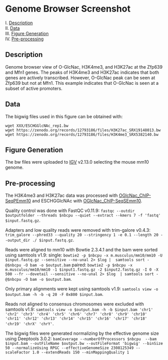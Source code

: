 # Genome Browser Screenshot

I. [Description](#description)  
II. [Data](#data)  
III. [Figure Generation](#figure-generation)  
IV. [Pre-processing](#pre-processing)  


## Description

Genome browser view of O-GlcNac, H3K4me3, and H3K27ac at the Zfp639 and Mfn1 genes. The peaks of H3K4me3 and H3K27ac indicates that both genes are actively transcribed. However, O-GlcNac peak can be seen at Zfp639 but not at Mfn1. This example indicates that O-GlcNac is seen at a subset of active promoters.

## Data

The bigwig files used in this figure can be obtained with:

```
wget XXX/ESCHGGlcNAc_rep1.bw
wget https://zenodo.org/records/12793186/files/H3K27ac_SRX19148013.bw
wget https://zenodo.org/records/12793186/files/H3K4me3_SRX5382140.bw
```

## Figure Generation

The bw files were uploaded to [IGV](https://igv.org/) v2.13.0 selecting the mouse mm10 genome.


## Pre-processing

The H3K4me3 and H3K27ac data was processed with [OGlcNac_ChIP-SeqPEmm10](../A/galaxy-workflows/Galaxy-Workflow-OGlcNac_ChIP-SeqPEmm10.ga) and ESCHGGlcNAc with [OGlcNac_ChIP-SeqSEmm10](../A/galaxy-workflows/Galaxy-Workflow-OGlcNac_ChIP-SeqSEmm10.ga).

Quality control was done with FastQC v0.11.9: `fastqc --outdir $outputfolder --threads $nbcpu --quiet --extract --kmers 7 -f 'fastq' $input.fastq.gz`.

Adapters and low quality reads were removed with trim-galore v0.4.3: `trim_galore --phred33 --quality 20 --stringency 1 -e 0.1 --length 20 --output_dir ./ $input.fastq.gz`.

Reads were aligned to mm10 with Bowtie 2.3.4.1 and the bam were sorted using samtools v1.9:
single: `bowtie2 -p $nbcpu -x m.musculus/mm10/mm10 -U $input.fastq.gz --sensitive --no-unal 2> $log |  samtools sort -@$nbcpu -O bam -o $output.bam`
paired: `bowtie2 -p $nbcpu -x m.musculus/mm10/mm10 -1 $input1.fastq.gz -2 $input2.fastq.gz -I 0 -X 500 --fr --dovetail --sensitive --no-unal 2> $log  | samtools sort -@$nbcpu -O bam -o $output.bam`.

Only primary alignments were kept using samtools v1.9: `samtools view -o $output.bam -h -b -q 20 -F 0x800 $input.bam`.

Reads not aligned to consensus chromosomes were excluded with samtools v1.9: `samtools view -o $output.bam -h -b $input.bam 'chr1' 'chr2' 'chr3' 'chr4' 'chr5' 'chr6' 'chr7' 'chr8' 'chr9' 'chr10' 'chr11' 'chr12' 'chr13' 'chr14' 'chr15' 'chr16' 'chr17' 'chr18' 'chr19' 'chrX' 'chrY'`.

The bigwig files were generated normalizing by the effective genome size using Deeptools 3.0.2: `bamCoverage --numberOfProcessors $nbcpu  --bam $input.bam --outFileName $output.bw --outFileFormat 'bigwig' --binSize 50 --normalizeUsing RPGC --effectiveGenomeSize 2308125349 --scaleFactor 1.0 --extendReads 150 --minMappingQuality 1`
